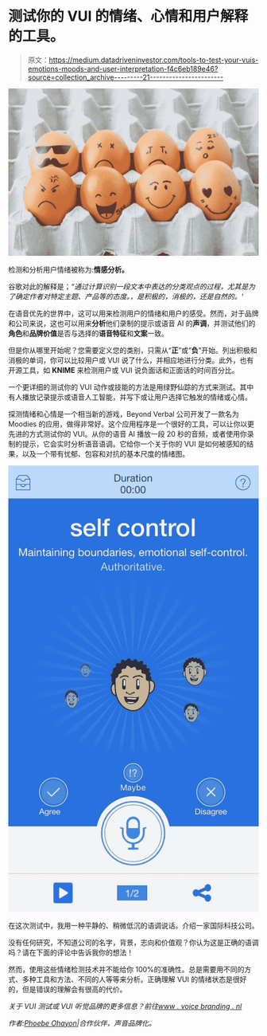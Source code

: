 # 测试你的 VUI 的情绪、心情和用户解释的工具。

> 原文：<https://medium.datadriveninvestor.com/tools-to-test-your-vuis-emotions-moods-and-user-interpretation-f4c6eb189e46?source=collection_archive---------21----------------------->

![](img/fed04d8677094a4ee3d8c8b55fadf247.png)

检测和分析用户情绪被称为:**情感分析。**

谷歌对此的解释是；*“通过计算识别一段文本中表达的分类观点的过程，尤其是为了确定作者对特定主题、产品等的态度。，是积极的，消极的，还是自然的。'*

在语音优先的世界中，这可以用来检测用户的情绪和用户的感受。然而，对于品牌和公司来说，这也可以用来**分析**他们录制的提示或语音 AI 的**声调**，并测试他们的**角色**和**品牌价值**是否与选择的**语音特征**和**文案**一致。

但是你从哪里开始呢？您需要定义您的类别，只需从“**正**”或“**负**”开始。列出积极和消极的单词，你可以比较用户或 VUI 说了什么，并相应地进行分类。此外，也有开源工具，如 **KNIME** 来检测用户或 VUI 说负面话和正面话的时间百分比。

一个更详细的测试你的 VUI 动作或技能的方法是用绿野仙踪的方式来测试。其中有人播放记录提示或语音人工智能，并写下或让用户选择它触发的情绪或心情。

探测情绪和心情是一个相当新的游戏，Beyond Verbal 公司开发了一款名为 Moodies 的应用，做得非常好。这个应用程序是一个很好的工具，可以让你以更先进的方式测试你的 VUI。从你的语音 AI 播放一段 20 秒的音频，或者使用你录制的提示，它会实时分析语音语调。它给你一个关于你的 VUI 是如何被感知的结果，以及一个带有忧郁、包容和对抗的基本尺度的情绪图。

![](img/7574cd5bb2d0ffbf444228bf013d87a8.png)

在这次测试中，我用一种平静的、稍微低沉的语调说话。介绍一家国际科技公司。

没有任何研究，不知道公司的名字，背景，志向和价值观？你认为这是正确的语调吗？请在下面的评论中告诉我你的想法！

然而，使用这些情绪检测技术并不能给你 100%的准确性。总是需要用不同的方式、多种工具和方法、不同的人等等来分析。正确理解 VUI 的情绪状态是很好的，但是错误的理解会有很高的代价。

*关于 VUI 测试或 VUI 听觉品牌的更多信息？前往*[*www . voice branding . nl*](http://voicebranding.nl/)

*作者:*[*Phoebe Ohayon*](https://www.linkedin.com/in/phoebe-ohayon/)*|合作伙伴，声音品牌化。*